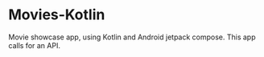 # Movies-Kotlin
Movie showcase app, using Kotlin and Android jetpack compose. This app calls for an API. 
